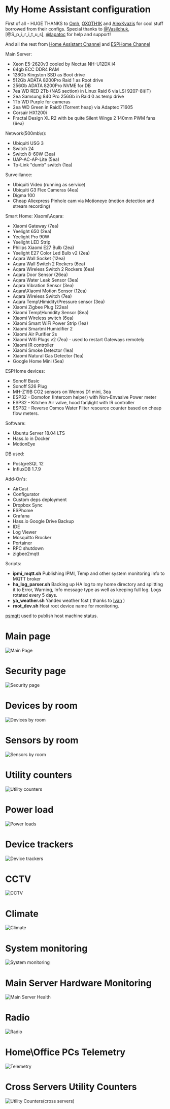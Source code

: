 # My Home Assistant configuration


First of all - HUGE THANKS to [Omh](https://github.com/omhy/ha), [OXOTH1K](https://github.com/OXOTH1K/homeassistant) and [AlexKvazis](https://github.com/kvazis/homeassistant) for cool stuff borrowed from their configs. Special thanks to [@Vasilchuk](https://github.com/Anonym-tsk), [@S_p_i_r_i_t_u_s], [@lapatoc](https://github.com/bastshoes) for help and support! 

And all the rest from [Home Assistant Channel](https://t.me/homassistant) and [ESPHome Channel](https://t.me/esphome)


Main Server: 
  - Xeon E5-2620v3 cooled by Noctua NH-U12DX i4
  - 64gb ECC DDR4 RAM
  - 128Gb Kingston SSD as Boot drive
  - 512Gb ADATA 8200Pro Raid 1 as Root drive
  - 256Gb ADATA 8200Pro NVME for DB
  - 7ea WD RED 2Tb (NAS section) in Linux Raid 6 via LSI 9207-8i(IT)
  - 2ea Samsung 840 Pro 256Gb in Raid 0 as temp drive
  - 1Tb WD Purple for cameras
  - 2ea WD Green in Raid0 (Torrent heap) via Adaptec 71605
  - Corsair HX1200i
  - Fractal Design XL R2 with be quite Silent Wings 2 140mm PWM fans (6ea)
 
Network(500mb\s):
  - Ubiquiti USG 3
  - Switch 24
  - Switch 8-60W (3ea)
  - UAP-AC-AP-Lite (5ea)
  - Tp-Link "dumb" switch (1ea)
  
Surveillance: 
  - Ubiquiti Video (running as service)
  - Ubiquiti G3 Flex Cameras (4ea)
  - Digma 100
  - Cheap Aliexpress Pinhole cam via Motioneye (motion detection and stream recording)

Smart Home:
  Xiaomi\Aqara:
  - Xiaomi Gateway (7ea)
  - Yeelight 650 (2ea)
  - Yeelight Pro 90W
  - Yeelight LED Strip
  - Philips Xiaomi E27 Bulb (2ea)
  - Yeelight E27 Color Led Bulb v2 (2ea)
  - Aqara Wall Socket (12ea)
  - Aqara Wall Switch 2 Rockers (6ea)
  - Aqara Wireless Switch 2 Rockers (6ea)
  - Aqara Door Sensor (26ea)
  - Aqara Water Leak Sensor (3ea)
  - Aqara Vibration Sensor (3ea)
  - Aqara\Xiaomi Motion Sensor (12ea)
  - Aqara Wireless Switch (7ea)
  - Aqara Temp\Himidity\Pressure sensor (3ea)
  - Xiaomi Zigbee Plug (22ea)
  - Xiaomi Temp\Humidity Sensor (8ea)
  - Xiaomi Wireless switch (6ea)
  - Xiaomi Smart WiFi Power Strip (1ea)
  - Xiaomi Smartmi Humidifier 2
  - Xiaomi Air Purifier 2s
  - Xiaomi Wifi Plugs v2 (7ea) - used to restart Gateways remotely
  - Xiaomi IR controller
  - Xiaomi Smoke Detector (1ea)
  - Xiaomi Natural Gas Detector (1ea)
  - Google Home Mini (5ea)
  
  ESPHome devices:
  - Sonoff Basic
  - Sonoff S26 Plug
  - MH-Z19B CO2 sensors on Wemos D1 mini, 3ea 
  - ESP32 - Domofon (Intercom helper) with Non-Envasive Power meter
  - ESP32 - Kitchen Air valve, hood fan\light with IR controller
  - ESP32 - Reverse Osmos Water Filter resource counter based on cheap flow meters.
      
Software:
  - Ubuntu Server 18.04 LTS
  - Hass.Io in Docker
  - MotionEye

DB used:
  - PostgreSQL 12
  - InfluxDB 1.7.9

Add-On's: 
  - AirCast
  - Configurator
  - Custom deps deployment
  - Dropbox Sync
  - ESPhome
  - Grafana
  - Hass.io Google Drive Backup
  - IDE
  - Log Viewer
  - Mosquitto Brocker
  - Portainer
  - RPC shutdown
  - zigbee2mqtt


  Scripts:
  - **ipmi_mqtt.sh**  Publishing IPMI, Temp and other system monitoring info to MQTT broker
  - **ha_log_parser.sh**  Backing up HA log to my home directory and splitting it to Error, Warning, Info message type as well as keeping full log. Logs rotated every 5 days.
  - **ya_weather.sh** Yandex weather fcst ( thanks to [Ivan](https://t.me/configit)  )
  - **root_dev.sh** Host root device name for monitoring.


[psmqtt](https://github.com/eschava/psmqtt) used to publish host machine status.

# Main page
![Main Page](https://i.ibb.co/BTcVZtt/page1.jpg)
# Security page
![Security page](https://i.ibb.co/vxyRHD3/page2.jpg)
# Devices by room
![Devices by room](https://i.ibb.co/KV7CD01/page3.jpg)
# Sensors by room
![Sensors by room](https://i.ibb.co/vL2M1T1/page4.jpg)
# Utility counters
![Utility counters](https://i.ibb.co/mSYwCjt/page5.jpg)
# Power load
![Power loads](https://i.ibb.co/tsCh1sy/page6.jpg)
# Device trackers
![Device trackers](https://i.ibb.co/XWCCyRY/page7.jpg)
# CCTV
![CCTV](https://i.ibb.co/JnT0sFF/page8.jpg)
# Climate
![Climate](https://i.ibb.co/SvPRtrx/page9.jpg)
# System monitoring
![System monitoring](https://i.ibb.co/sy2KdM0/page10.jpg)
# Main Server Hardware Monitoring
![Main Server Health](https://i.ibb.co/V3rTvPy/page11.jpg)
# Radio
![Radio](https://i.ibb.co/wdNPVvz/page12.jpg)
# Home\Office PCs Telemetry
![Telemetry](https://i.ibb.co/DDnKYWf/page14.jpg)
# Cross Servers Utility Counters
![Utility Counters(cross servers)](https://i.ibb.co/Hx6vrTg/page15.jpg)